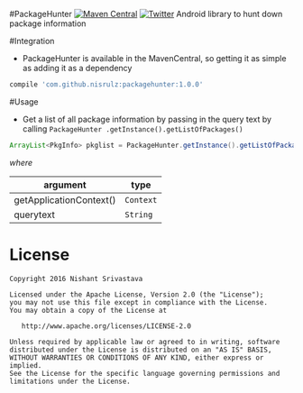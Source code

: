 #PackageHunter    [![Maven Central](https://maven-badges.herokuapp.com/maven-central/com.github.nisrulz/packagehunter/badge.svg)](https://maven-badges.herokuapp.com/maven-central/com.github.nisrulz/packagehunter) [![Twitter](https://img.shields.io/badge/Twitter-@nisrulz-blue.svg?style=flat)](http://twitter.com/nisrulz)
Android library to hunt down package information 

#Integration
- PackageHunter is available in the MavenCentral, so getting it as simple as adding it as a dependency
```gradle
compile 'com.github.nisrulz:packagehunter:1.0.0'
```

#Usage
+ Get a list of all package information by passing in the query text by calling `PackageHunter
.getInstance().getListOfPackages()`
```java
ArrayList<PkgInfo> pkglist = PackageHunter.getInstance().getListOfPackages(getApplicationContext(), querytext);
```

*where*

|argument|type|
|---|---|
|getApplicationContext()|`Context`|
|querytext|`String`|

License
=======

    Copyright 2016 Nishant Srivastava

    Licensed under the Apache License, Version 2.0 (the "License");
    you may not use this file except in compliance with the License.
    You may obtain a copy of the License at

       http://www.apache.org/licenses/LICENSE-2.0

    Unless required by applicable law or agreed to in writing, software
    distributed under the License is distributed on an "AS IS" BASIS,
    WITHOUT WARRANTIES OR CONDITIONS OF ANY KIND, either express or implied.
    See the License for the specific language governing permissions and
    limitations under the License.

